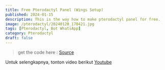 ```yaml
---
title: Free Pterodactyl Panel (Wings Setup)
published: 2024-01-15
description: This is the way how to make pterodactyl panel for free.
image: /pterodactyl/20240120_170421.jpg
tags: [Pterodactyl, Bot WhatsApp]
category: Pterodactyl
draft: false
---
```

> get the code here : [Source](https://www.mediafire.com/file/hvg529c783fev2d/Pterodactyl_Command%2528Wings_Setup%2529.txt/file)


Untuk selengkapnya, tonton video berikut [Youtube](https://youtu.be/wPvpFQUu69M?si=RL6AkhcYpAd7RVC6)
